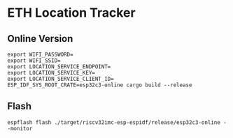 # ETH Location Tracker

## Online Version
```
export WIFI_PASSWORD=
export WIFI_SSID=
export LOCATION_SERVICE_ENDPOINT=
export LOCATION_SERVICE_KEY=
export LOCATION_SERVICE_CLIENT_ID=
ESP_IDF_SYS_ROOT_CRATE=esp32c3-online cargo build --release
```


## Flash
```
espflash flash ./target/riscv32imc-esp-espidf/release/esp32c3-online --monitor
```
